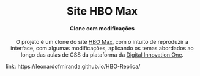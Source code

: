 <h1 align="center">Site HBO Max</h1>
<h4 align="center">Clone com modificações</h4>
<p align="center">
  O projeto é um clone do site <a href="https://www.hbomax.com/br/pt">HBO Max</a>, com o intuito de reproduzir a interface, com algumas modificações, aplicando os temas abordados ao longo das aulas de CSS da plataforma da <a href="https://dio.me">Digital Innovation One</a>.
</p>
link: https://leonardofmiranda.github.io/HBO-Replica/
